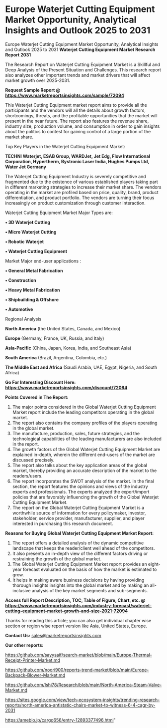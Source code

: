 # Europe Waterjet Cutting Equipment Market Opportunity, Analytical Insights and Outlook 2025 to 2031
Europe Waterjet Cutting Equipment Market Opportunity, Analytical Insights and Outlook 2025 to 2031
<strong>Waterjet Cutting Equipment Market Research Report 2031</strong>

The Research Report on Waterjet Cutting Equipment Market is a Skillful and Deep Analysis of the Present Situation and Challenges. This research report also analyzes other important trends and market drivers that will affect market growth over 2025-2031.

<strong>Request Sample Report @ <a href=https://www.marketreportsinsights.com/sample/72094>https://www.marketreportsinsights.com/sample/72094</a></strong>

This Waterjet Cutting Equipment market report aims to provide all the participants and the vendors will all the details about growth factors, shortcomings, threats, and the profitable opportunities that the market will present in the near future. The report also features the revenue share, industry size, production volume, and consumption in order to gain insights about the politics to contest for gaining control of a large portion of the market share.

Top Key Players in the Waterjet Cutting Equipment Market:

<strong>TECHNI Waterjet, ESAB Group, WARDJet, Jet Edg, Flow International Corporation, Hypertherm, Bystronic Laser India, Hughes Pumps Ltd, Water Jet Germany</strong>

The Waterjet Cutting Equipment Industry is severely competitive and fragmented due to the existence of various established players taking part in different marketing strategies to increase their market share. The vendors operating in the market are profiled based on price, quality, brand, product differentiation, and product portfolio. The vendors are turning their focus increasingly on product customization through customer interaction.

Waterjet Cutting Equipment Market Major Types are:

<strong>• 3D Waterjet Cutting

• Micro Waterjet Cutting

• Robotic Waterjet

• Waterjet Cutting Equipment</strong>

Market Major end-user applications :

<strong>• General Metal Fabrication

• Construction

• Heavy Metal Fabrication

• Shipbuilding & Offshore

• Automotive</strong>

Regional Analysis

</u><strong><b>North America</b></strong> (the United States, Canada, and Mexico)

<strong><b>Europe </b></strong>(Germany, France, UK, Russia, and Italy)

<strong><b>Asia-Pacific</b></strong> (China, Japan, Korea, India, and Southeast Asia)

<strong><b>South America</b></strong> (Brazil, Argentina, Colombia, etc.)

<strong><b>The Middle East and Africa</b></strong> (Saudi Arabia, UAE, Egypt, Nigeria, and South Africa)

<strong>Go For Interesting Discount Here: <a href=https://www.marketreportsinsights.com/discount/72094>https://www.marketreportsinsights.com/discount/72094</a></strong>

<strong>Points Covered in The Report:</strong>
<ol>
  <li>The major points considered in the Global Waterjet Cutting Equipment Market report include the leading competitors operating in the global market.</li>
  <li>The report also contains the company profiles of the players operating in the global market.</li>
  <li>The manufacture, production, sales, future strategies, and the technological capabilities of the leading manufacturers are also included in the report.</li>
  <li>The growth factors of the Global Waterjet Cutting Equipment Market are explained in-depth, wherein the different end-users of the market are discussed precisely.</li>
  <li>The report also talks about the key application areas of the global market, thereby providing an accurate description of the market to the readers/users.</li>
  <li>The report incorporates the SWOT analysis of the market. In the final section, the report features the opinions and views of the industry experts and professionals. The experts analyzed the export/import policies that are favorably influencing the growth of the Global Waterjet Cutting Equipment Market.</li>
  <li>The report on the Global Waterjet Cutting Equipment Market is a worthwhile source of information for every policymaker, investor, stakeholder, service provider, manufacturer, supplier, and player interested in purchasing this research document.</li>
</ol>
<strong>Reasons for Buying Global Waterjet Cutting Equipment Market Report:</strong>

<ol>
  <li>The report offers a detailed analysis of the dynamic competitive landscape that keeps the reader/client well ahead of the competitors.</li>
  <li>It also presents an in-depth view of the different factors driving or restraining the growth of the global market.</li>
  <li>The Global Waterjet Cutting Equipment Market report provides an eight-year forecast evaluated on the basis of how the market is estimated to grow.</li>
  <li>It helps in making aware business decisions by having providing thorough insights insights into the global market and by making an all-inclusive analysis of the key market segments and sub-segments.</li>
</ol>
<strong>Access full Report Description, TOC, Table of Figure, Chart, etc. @ <a href=https://www.marketreportsinsights.com/industry-forecast/waterjet-cutting-equipment-market-growth-and-size-2021-72094>https://www.marketreportsinsights.com/industry-forecast/waterjet-cutting-equipment-market-growth-and-size-2021-72094</a></strong>


Thanks for reading this article; you can also get individual chapter wise section or region wise report version like Asia, United States, Europe.

<strong>Contact Us:</strong>
sales@marketreportsinsights.com

<strong>Our other reports:</strong>

<a href=https://github.com/sayysaif/search-market/blob/main/Europe-Thermal-Receipt-Printer-Market.md>https://github.com/sayysaif/search-market/blob/main/Europe-Thermal-Receipt-Printer-Market.md</a>

<a href=https://github.com/noori900/reports-trend-market/blob/main/Europe-Backpack-Blower-Market.md>https://github.com/noori900/reports-trend-market/blob/main/Europe-Backpack-Blower-Market.md</a>

<a href=https://github.com/Ishi78/Research/blob/main/North-America-Steam-Valve-Market.md>https://github.com/Ishi78/Research/blob/main/North-America-Steam-Valve-Market.md</a>

<a href=https://sites.google.com/view/tech-ecosystem-insights/trending-research-reports/north-america-antistatic-chairs-market-to-witness-6-4-cagr-by-2031>https://sites.google.com/view/tech-ecosystem-insights/trending-research-reports/north-america-antistatic-chairs-market-to-witness-6-4-cagr-by-2031</a>

<a href=https://ameblo.jp/cargo656/entry-12893377496.html>https://ameblo.jp/cargo656/entry-12893377496.html</a>"
